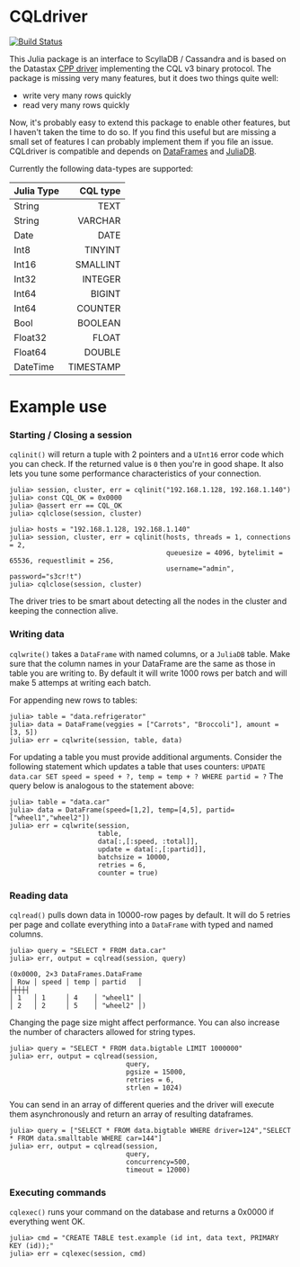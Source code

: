 # CQLdriver

[![Build Status](https://travis-ci.com/r3tex/CQLdriver.jl.svg?branch=master)](https://travis-ci.com/r3tex/CQLdriver.jl)

This Julia package is an interface to ScyllaDB / Cassandra and is based on the Datastax [CPP driver](http://datastax.github.io/cpp-driver/) implementing the CQL v3 binary protocol. The package is missing very many features, but it does two things quite well:

 - write very many rows quickly
 - read very many rows quickly

Now, it's probably easy to extend this package to enable other features, but I haven't taken the time to do so. If you find this useful but are missing a small set of features I can probably implement them if you file an issue. CQLdriver is compatible and depends on [DataFrames](https://github.com/JuliaData/DataFrames.jl) and [JuliaDB](https://github.com/JuliaComputing/JuliaDB.jl).

Currently the following data-types are supported:

|Julia Type|CQL type|
| :--- | ---: |
|String | TEXT|
|String | VARCHAR|
|Date | DATE|
|Int8 | TINYINT |
|Int16 | SMALLINT |
|Int32 | INTEGER|
|Int64 | BIGINT|
|Int64 | COUNTER|
|Bool | BOOLEAN|
|Float32 | FLOAT|
|Float64 | DOUBLE|
|DateTime | TIMESTAMP|

# Example use

### Starting / Closing a session
`cqlinit()` will return a tuple with 2 pointers and a `UInt16` error code which you can check. 
If the returned value is `0` then you're in good shape.
It also lets you tune some performance characteristics of your connection.
```
julia> session, cluster, err = cqlinit("192.168.1.128, 192.168.1.140")
julia> const CQL_OK = 0x0000
julia> @assert err == CQL_OK
julia> cqlclose(session, cluster)

julia> hosts = "192.168.1.128, 192.168.1.140"
julia> session, cluster, err = cqlinit(hosts, threads = 1, connections = 2, 
                                       queuesize = 4096, bytelimit = 65536, requestlimit = 256,
                                       username="admin", password="s3cr!t")
julia> cqlclose(session, cluster)
```
The driver tries to be smart about detecting all the nodes in the cluster and keeping the connection alive.

### Writing data
`cqlwrite()` takes a `DataFrame` with named columns, or a `JuliaDB` table.
Make sure that the column names in your DataFrame are the same as those in table you are writing to.
By default it will write 1000 rows per batch and will make 5 attemps at writing each batch.

For appending new rows to tables:
```
julia> table = "data.refrigerator"
julia> data = DataFrame(veggies = ["Carrots", "Broccoli"], amount = [3, 5])
julia> err = cqlwrite(session, table, data)
```
For updating a table you must provide additional arguments. 
Consider the following statement which updates a table that uses counters:
`UPDATE data.car SET speed = speed + ?, temp = temp + ? WHERE partid = ?`
The query below is analogous to the statement above:
```
julia> table = "data.car"
julia> data = DataFrame(speed=[1,2], temp=[4,5], partid=["wheel1","wheel2"])
julia> err = cqlwrite(session, 
                      table, 
                      data[:,[:speed, :total]],
                      update = data[:,[:partid]],
                      batchsize = 10000,
                      retries = 6,
                      counter = true)
```

### Reading data
`cqlread()` pulls down data in 10000-row pages by default.
It will do 5 retries per page and collate everything into a `DataFrame` with typed and named columns.
```
julia> query = "SELECT * FROM data.car"
julia> err, output = cqlread(session, query)

(0x0000, 2×3 DataFrames.DataFrame
│ Row │ speed │ temp │ partid   │
├┼┼┼┤
│ 1   │ 1     │ 4    │ "wheel1" │
│ 2   │ 2     │ 5    │ "wheel2" │)
```
Changing the page size might affect performance.
You can also increase the number of characters allowed for string types.
```
julia> query = "SELECT * FROM data.bigtable LIMIT 1000000"
julia> err, output = cqlread(session, 
                             query, 
                             pgsize = 15000, 
                             retries = 6, 
                             strlen = 1024)
```
You can send in an array of different queries and the driver will execute them asynchronously and return an array of resulting dataframes.
```
julia> query = ["SELECT * FROM data.bigtable WHERE driver=124","SELECT * FROM data.smalltable WHERE car=144"]
julia> err, output = cqlread(session, 
                             query, 
                             concurrency=500, 
                             timeout = 12000)

```


### Executing commands
`cqlexec()` runs your command on the database and returns a 0x0000 if everything went OK.
```
julia> cmd = "CREATE TABLE test.example (id int, data text, PRIMARY KEY (id));"
julia> err = cqlexec(session, cmd)
```
